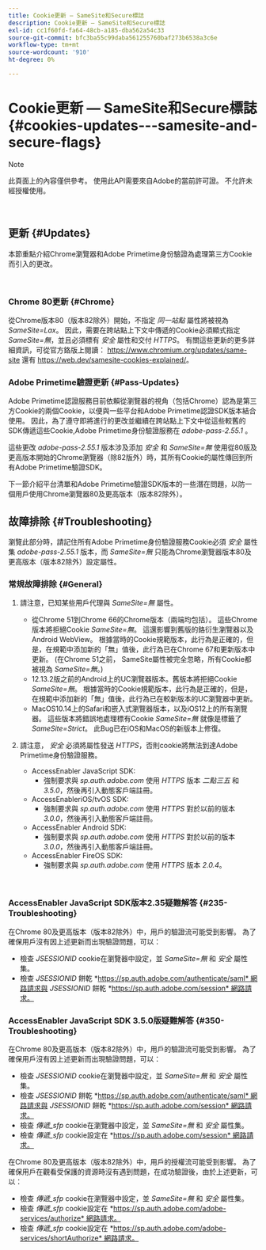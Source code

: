 ```yaml
---
title: Cookie更新 — SameSite和Secure標誌
description: Cookie更新 — SameSite和Secure標誌
exl-id: cc1f60fd-fa64-48cb-a185-dba562a54c33
source-git-commit: bfc3ba55c99daba561255760baf273b6538a3c6e
workflow-type: tm+mt
source-wordcount: '910'
ht-degree: 0%

---
```


# Cookie更新 — SameSite和Secure標誌 {#cookies-updates---samesite-and-secure-flags}

>[!NOTE]
>
>此頁面上的內容僅供參考。 使用此API需要來自Adobe的當前許可證。 不允許未經授權使用。

</br>


## 更新 {#Updates}

本節重點介紹Chrome瀏覽器和Adobe Primetime身份驗證為處理第三方Cookie而引入的更改。

 

### Chrome 80更新 {#Chrome}

從Chrome版本80（版本82除外）開始，不指定 *同一站點* 屬性將被視為 *SameSite=Lax*。 因此，需要在跨站點上下文中傳遞的Cookie必須顯式指定 *SameSite=無*，並且必須標有 *安全* 屬性和交付 *HTTPS*。 有關這些更新的更多詳細資訊，可從官方鉻版上閱讀： <https://www.chromium.org/updates/same-site> 還有 <https://web.dev/samesite-cookies-explained/>。


### Adobe Primetime驗證更新 {#Pass-Updates}

Adobe Primetime認證服務目前依賴從瀏覽器的視角（包括Chrome）認為是第三方Cookie的兩個Cookie，以便與一些平台和Adobe Primetime認證SDK版本結合使用。 因此，為了遵守即將進行的更改並繼續在跨站點上下文中從這些較舊的SDK傳遞這些Cookie,Adobe Primetime身份驗證服務在 *adobe-pass-2.55.1* 。

這些更改 *adobe-pass-2.55.1* 版本涉及添加 *安全* 和 *SameSite=無* 使用從80版及更高版本開始的Chrome瀏覽器（除82版外）時，其所有Cookie的屬性傳回到所有Adobe Primetime驗證SDK。

下一節介紹平台清單和Adobe Primetime驗證SDK版本的一些潛在問題，以防一個用戶使用Chrome瀏覽器80及更高版本（版本82除外）。

## 故障排除 {#Troubleshooting}

瀏覽此部分時，請記住所有Adobe Primetime身份驗證服務Cookie必須 *安全* 屬性集 *adobe-pass-2.55.1* 版本，而 *SameSite=無* 只能為Chrome瀏覽器版本80及更高版本（版本82除外）設定屬性。


### 常規故障排除 {#General}

1. 請注意，已知某些用戶代理與 *SameSite=無* 屬性。

   - 從Chrome 51到Chrome 66的Chrome版本（兩端均包括）。 這些Chrome版本將拒絕Cookie *SameSite=無*。 這還影響到舊版的鉻衍生瀏覽器以及Android WebView。 根據當時的Cookie規範版本，此行為是正確的，但是，在規範中添加新的「無」值後，此行為已在Chrome 67和更新版本中更新。 (在Chrome 51之前， SameSite屬性被完全忽略，所有Cookie都被視為 *SameSite=無*。)
   - 12.13.2版之前的Android上的UC瀏覽器版本。舊版本將拒絕Cookie *SameSite=無*。 根據當時的Cookie規範版本，此行為是正確的，但是，在規範中添加新的「無」值後，此行為已在較新版本的UC瀏覽器中更新。
   - MacOS10.14上的Safari和嵌入式瀏覽器版本，以及iOS12上的所有瀏覽器。 這些版本將錯誤地處理標有Cookie *SameSite=無* 就像是標籤了 *SameSite=Strict*。 此Bug已在iOS和MacOS的新版本上修復。


1. 請注意， *安全* 必須將屬性發送 *HTTPS*，否則cookie將無法到達Adobe Primetime身份驗證服務。

   - AccessEnabler JavaScript SDK:
      - 強制要求與 *sp.auth.adobe.com* 使用 *HTTPS* 版本 *二點三五* 和 *3.5.0*，然後再引入動態客戶端註冊。
   - AccessEnableriOS/tvOS SDK:
      - 強制要求與 *sp.auth.adobe.com* 使用 *HTTPS* 對於以前的版本 *3.0.0*，然後再引入動態客戶端註冊。
   - AccessEnabler Android SDK:
      - 強制要求與 *sp.auth.adobe.com* 使用 *HTTPS* 對於以前的版本 *3.0.0*，然後再引入動態客戶端註冊。
   - AccessEnabler FireOS SDK:
      - 強制要求與 *sp.auth.adobe.com* 使用 *HTTPS* 版本 *2.0.4*。

</br>

### AccessEnabler JavaScript SDK版本2.35疑難解答 {#235-Troubleshooting}

在Chrome 80及更高版本（版本82除外）中，用戶的驗證流可能受到影響。 為了確保用戶沒有因上述更新而出現驗證問題，可以：

- 檢查 *JSESSIONID* cookie在瀏覽器中設定，並 *SameSite=無* 和 *安全* 屬性集。 
- 檢查 *JSESSIONID* 餅乾 *https://sp.auth.adobe.com/authenticate/saml* 網路請求與 *JSESSIONID* 餅乾 *https://sp.auth.adobe.com/session* 網路請求。


### AccessEnabler JavaScript SDK 3.5.0版疑難解答 {#350-Troubleshooting}

在Chrome 80及更高版本（版本82除外）中，用戶的驗證流可能受到影響。 為了確保用戶沒有因上述更新而出現驗證問題，可以：

- 檢查 *JSESSIONID* cookie在瀏覽器中設定，並 *SameSite=無* 和 *安全* 屬性集。 
- 檢查 *JSESSIONID* 餅乾 *https://sp.auth.adobe.com/authenticate/saml* 網路請求與 *JSESSIONID* 餅乾 *https://sp.auth.adobe.com/session* 網路請求。
- 檢查 *傳遞\_sfp* cookie在瀏覽器中設定，並 *SameSite=無* 和 *安全* 屬性集。
- 檢查 *傳遞\_sfp* cookie設定在 *https://sp.auth.adobe.com/session* 網路請求。


在Chrome 80及更高版本（版本82除外）中，用戶的授權流可能受到影響。 為了確保用戶在觀看受保護的資源時沒有遇到問題，在成功驗證後，由於上述更新，可以：

- 檢查 *傳遞\_sfp* cookie在瀏覽器中設定，並 *SameSite=無* 和 *安全* 屬性集。
- 檢查 *傳遞\_sfp* cookie設定在 *https://sp.auth.adobe.com/adobe-services/authorize* 網路請求。
- 檢查 *傳遞\_sfp* cookie設定在 *https://sp.auth.adobe.com/adobe-services/shortAuthorize* 網路請求。

